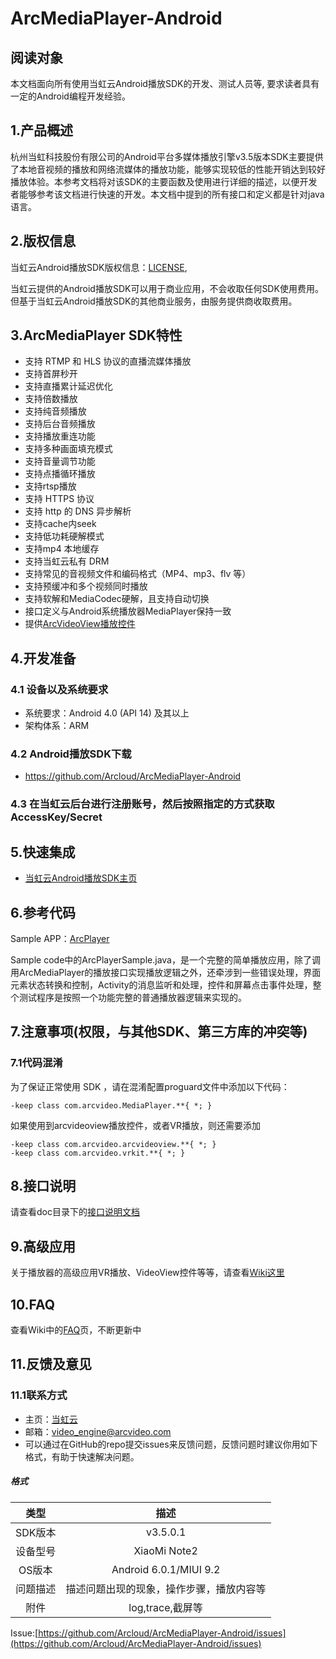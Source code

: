 # ArcMediaPlayer-Android #
## 阅读对象 ##
本文档面向所有使用当虹云Android播放SDK的开发、测试人员等, 要求读者具有一定的Android编程开发经验。
## 1.产品概述 ##
杭州当虹科技股份有限公司的Android平台多媒体播放引擎v3.5版本SDK主要提供了本地音视频的播放和网络流媒体的播放功能，能够实现较低的性能开销达到较好播放体验。本参考文档将对该SDK的主要函数及使用进行详细的描述，以便开发者能够参考该文档进行快速的开发。本文档中提到的所有接口和定义都是针对java语言。
## 2.版权信息 ##
当虹云Android播放SDK版权信息：[LICENSE](https://github.com/Arcloud/ArcMediaPlayer-Android/blob/master/LICENSE),

当虹云提供的Android播放SDK可以用于商业应用，不会收取任何SDK使用费用。但基于当虹云Android播放SDK的其他商业服务，由服务提供商收取费用。

## 3.ArcMediaPlayer SDK特性 ##
- 支持 RTMP 和 HLS 协议的直播流媒体播放
- 支持首屏秒开
- 支持直播累计延迟优化
- 支持倍数播放
- 支持纯音频播放
- 支持后台音频播放
- 支持播放重连功能
- 支持多种画面填充模式
- 支持音量调节功能   
- 支持点播循环播放
- 支持rtsp播放
- 支持 HTTPS 协议
- 支持 http 的 DNS 异步解析
- 支持cache内seek
- 支持低功耗硬解模式
- 支持mp4 本地缓存
- 支持当虹云私有 DRM
- 支持常见的音视频文件和编码格式（MP4、mp3、flv 等）
- 支持预缓冲和多个视频同时播放
- 支持软解和MediaCodec硬解，且支持自动切换
- 接口定义与Android系统播放器MediaPlayer保持一致
- 提供[ArcVideoView播放控件](https://github.com/Arcloud/ArcMediaPlayer-Android/wiki/ArcVideoView%E6%8E%A7%E4%BB%B6)

## 4.开发准备 ##
### 4.1 设备以及系统要求 ###
- 系统要求：Android 4.0 (API 14) 及其以上
- 架构体系：ARM

### 4.2 Android播放SDK下载 ###
- https://github.com/Arcloud/ArcMediaPlayer-Android

### 4.3 在当虹云后台进行注册账号，然后按照指定的方式获取AccessKey/Secret

## 5.快速集成 ##
- [当虹云Android播放SDK主页](https://github.com/Arcloud/ArcMediaPlayer-Android/wiki)

## 6.参考代码 ##
Sample APP：[ArcPlayer](https://github.com/Arcloud/ArcMediaPlayer-Android/tree/master/sample/sampleplayer)

Sample code中的ArcPlayerSample.java，是一个完整的简单播放应用，除了调用ArcMediaPlayer的播放接口实现播放逻辑之外，还牵涉到一些错误处理，界面元素状态转换和控制，Activity的消息监听和处理，控件和屏幕点击事件处理，整个测试程序是按照一个功能完整的普通播放器逻辑来实现的。

## 7.注意事项(权限，与其他SDK、第三方库的冲突等) ##
### 7.1代码混淆 ###
为了保证正常使用 SDK ，请在混淆配置proguard文件中添加以下代码：
```
-keep class com.arcvideo.MediaPlayer.**{ *; }
```

如果使用到arcvideoview播放控件，或者VR播放，则还需要添加

```
-keep class com.arcvideo.arcvideoview.**{ *; }
-keep class com.arcvideo.vrkit.**{ *; }
```

## 8.接口说明 ##

请查看doc目录下的[接口说明文档](https://github.com/Arcloud/ArcMediaPlayer-Android/tree/master/doc/)

## 9.高级应用 ##
关于播放器的高级应用VR播放、VideoView控件等等，请查看[Wiki这里](https://github.com/Arcloud/ArcMediaPlayer-Android/wiki/%E9%AB%98%E7%BA%A7%E5%BA%94%E7%94%A8)

## 10.FAQ ##
查看Wiki中的[FAQ](https://github.com/Arcloud/ArcMediaPlayer-Android/wiki/FAQ)页，不断更新中

## 11.反馈及意见 ##
### 11.1联系方式 ###
- 主页：[当虹云](http://www.danghongyun.com/)
- 邮箱：video_engine@arcvideo.com
- 可以通过在GitHub的repo提交issues来反馈问题，反馈问题时建议你用如下格式，有助于快速解决问题。
##### 格式 #####

|  类型   |           描述           |
| :---: | :--------------------: |
| SDK版本 |        v3.5.0.1        |
| 设备型号  |      XiaoMi Note2      |
| OS版本  | Android 6.0.1/MIUI 9.2 |
| 问题描述  |  描述问题出现的现象，操作步骤，播放内容等  |
|  附件   |     log,trace,截屏等      |

Issue:[https://github.com/Arcloud/ArcMediaPlayer-Android/issues](https://github.com/Arcloud/ArcMediaPlayer-Android/issues)